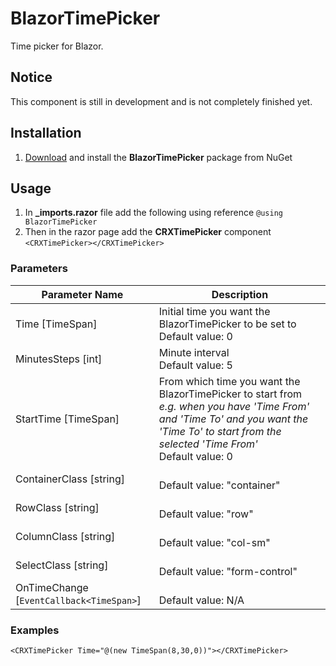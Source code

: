# BlazorTimePicker
Time picker for Blazor.

## Notice
This component is still in development and is not completely finished yet.

## Installation
1. [Download](https://www.nuget.org/packages/BlazorTimePicker) and install the **BlazorTimePicker** package from NuGet

## Usage
1. In **_imports.razor** file add the following using reference `@using BlazorTimePicker`
1. Then in the razor page add the **CRXTimePicker** component `<CRXTimePicker></CRXTimePicker>`

### Parameters

Parameter Name|Description
--------------|-----------
Time [TimeSpan]|Initial time you want the BlazorTimePicker to be set to<br/>Default value: 0
MinutesSteps [int]|Minute interval<br/>Default value: 5
StartTime [TimeSpan]|From which time you want the BlazorTimePicker to start from *e.g. when you have 'Time From' and 'Time To' and you want the 'Time To' to start from the selected 'Time From'*<br/>Default value: 0
ContainerClass [string]|<br/>Default value: "container"
RowClass [string]|<br/>Default value: "row"
ColumnClass [string]|<br/>Default value: "col-sm"
SelectClass [string]|<br/>Default value: "form-control"
OnTimeChange [`EventCallback<TimeSpan>`]|<br/>Default value: N/A

### Examples
`<CRXTimePicker Time="@(new TimeSpan(8,30,0))"></CRXTimePicker>`
